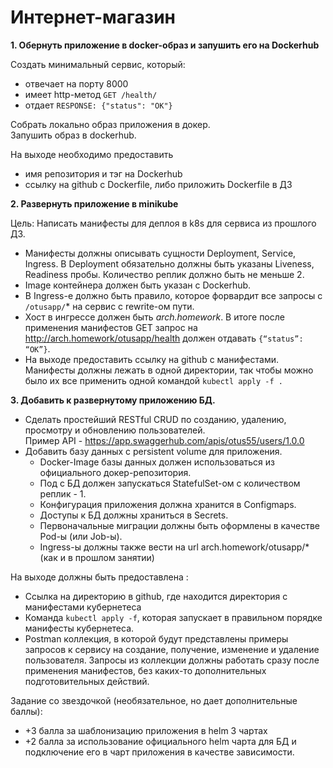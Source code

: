 # Интернет-магазин  
  
**1. Обернуть приложение в docker-образ и запушить его на Dockerhub**
  
Создать минимальный сервис, который:  
 - отвечает на порту 8000  
 - имеет http-метод  `GET /health/`  
 - отдает `RESPONSE: {"status": "OK"}`
     
Cобрать локально образ приложения в докер.  
Запушить образ в dockerhub.

На выходе необходимо предоставить  
 - имя репозитория и тэг на Dockerhub  
 - ссылку на github c Dockerfile, либо приложить Dockerfile в ДЗ
 
**2. Развернуть приложение в minikube**
 
 Цель: Написать манифесты для деплоя в k8s для сервиса из прошлого ДЗ. 
  - Манифесты должны описывать сущности Deployment, Service, Ingress. В Deployment обязательно должны быть указаны Liveness, Readiness пробы. Количество реплик должно быть не меньше 2. 
  - Image контейнера должен быть указан с Dockerhub. 
  - В Ingress-е должно быть правило, которое форвардит все запросы с `/otusapp/`* на сервис с rewrite-ом пути. 
  - Хост в ингрессе должен быть *arch.homework*. В итоге после применения манифестов GET запрос на http://arch.homework/otusapp/health должен отдавать `{“status”: “OK”}`. 
  - На выходе предоставить ссылку на github c манифестами. Манифесты должны лежать в одной директории, так чтобы можно было их все применить одной командой `kubectl apply -f .`
  
**3. Добавить к развернутому приложению БД.**
  
   - Сделать простейший RESTful CRUD по созданию, удалению, просмотру и обновлению пользователей.  
  Пример API - https://app.swaggerhub.com/apis/otus55/users/1.0.0  
   - Добавить базу данных с persistent volume для приложения.  
     - Docker-Image базы данных должен использоваться из официального докер-репозитория.  
     - Под с БД должен запускаться StatefulSet-ом с количеством реплик - 1.  
     - Конфигурация приложения должна хранится в Configmaps.  
     - Доступы к БД должны храниться в Secrets.  
     - Первоначальные миграции должны быть оформлены в качестве Pod-ы (или Job-ы).  
     - Ingress-ы должны также вести на url arch.homework/otusapp/* (как и в прошлом занятии)  
    
  На выходе должны быть предоставлена :
   - Cсылка на директорию в github, где находится директория с манифестами кубернетеса  
   - Команда `kubectl apply -f`, которая запускает в правильном порядке манифесты кубернетеса.  
   - Postman коллекция, в которой будут представлены примеры запросов к сервису на создание, получение, изменение и удаление пользователя. Запросы из коллекции должны работать сразу после применения манифестов, без каких-то дополнительных подготовительных действий.  
    
  Задание со звездочкой (необязательное, но дает дополнительные баллы):  
   - +3 балла за шаблонизацию приложения в helm 3 чартах  
   - +2 балла за использование официального helm чарта для БД и подключение его в чарт приложения в качестве зависимости.